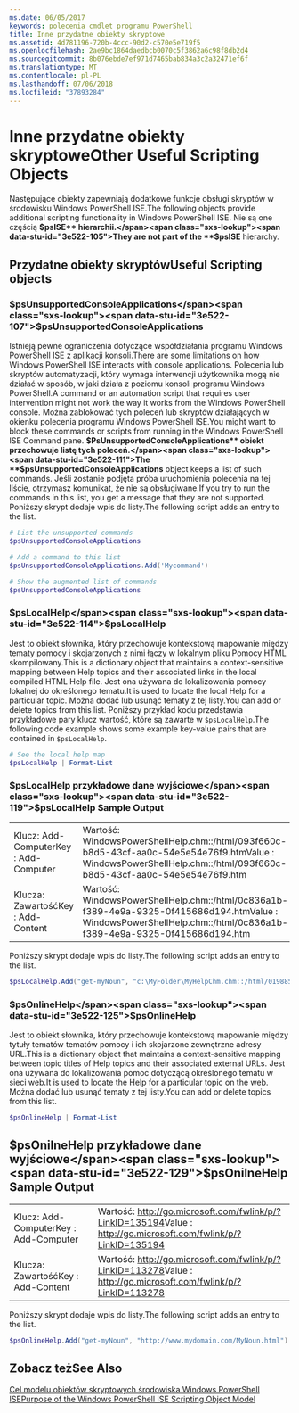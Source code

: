 ```yaml
---
ms.date: 06/05/2017
keywords: polecenia cmdlet programu PowerShell
title: Inne przydatne obiekty skryptowe
ms.assetid: 4d781196-720b-4ccc-90d2-c570e5e719f5
ms.openlocfilehash: 2ae9bc1864daedbcb0070c5f3862a6c98f8db2d4
ms.sourcegitcommit: 8b076ebde7ef971d7465bab834a3c2a32471ef6f
ms.translationtype: MT
ms.contentlocale: pl-PL
ms.lasthandoff: 07/06/2018
ms.locfileid: "37893284"
---
```

# <a name="other-useful-scripting-objects"></a><span data-ttu-id="3e522-103">Inne przydatne obiekty skryptowe</span><span class="sxs-lookup"><span data-stu-id="3e522-103">Other Useful Scripting Objects</span></span>

<span data-ttu-id="3e522-104">Następujące obiekty zapewniają dodatkowe funkcje obsługi skryptów w środowisku Windows PowerShell ISE.</span><span class="sxs-lookup"><span data-stu-id="3e522-104">The following objects provide additional scripting functionality in Windows PowerShell ISE.</span></span> <span data-ttu-id="3e522-105">Nie są one częścią **$psISE** hierarchii.</span><span class="sxs-lookup"><span data-stu-id="3e522-105">They are not part of the **$psISE** hierarchy.</span></span>

## <a name="useful-scripting-objects"></a><span data-ttu-id="3e522-106">Przydatne obiekty skryptów</span><span class="sxs-lookup"><span data-stu-id="3e522-106">Useful Scripting objects</span></span>

### <a name="psunsupportedconsoleapplications"></a><span data-ttu-id="3e522-107">$psUnsupportedConsoleApplications</span><span class="sxs-lookup"><span data-stu-id="3e522-107">$psUnsupportedConsoleApplications</span></span>

<span data-ttu-id="3e522-108">Istnieją pewne ograniczenia dotyczące współdziałania programu Windows PowerShell ISE z aplikacji konsoli.</span><span class="sxs-lookup"><span data-stu-id="3e522-108">There are some limitations on how Windows PowerShell ISE interacts with console applications.</span></span> <span data-ttu-id="3e522-109">Polecenia lub skryptów automatyzacji, który wymaga interwencji użytkownika mogą nie działać w sposób, w jaki działa z poziomu konsoli programu Windows PowerShell.</span><span class="sxs-lookup"><span data-stu-id="3e522-109">A command or an automation script that requires user intervention might not work the way it works from the Windows PowerShell console.</span></span> <span data-ttu-id="3e522-110">Można zablokować tych poleceń lub skryptów działających w okienku polecenia programu Windows PowerShell ISE.</span><span class="sxs-lookup"><span data-stu-id="3e522-110">You might want to block these commands or scripts from running in the Windows PowerShell ISE Command pane.</span></span> <span data-ttu-id="3e522-111">**$PsUnsupportedConsoleApplications** obiekt przechowuje listę tych poleceń.</span><span class="sxs-lookup"><span data-stu-id="3e522-111">The **$psUnsupportedConsoleApplications** object keeps a list of such commands.</span></span> <span data-ttu-id="3e522-112">Jeśli zostanie podjęta próba uruchomienia polecenia na tej liście, otrzymasz komunikat, że nie są obsługiwane.</span><span class="sxs-lookup"><span data-stu-id="3e522-112">If you try to run the commands in this list, you get a message that they are not supported.</span></span> <span data-ttu-id="3e522-113">Poniższy skrypt dodaje wpis do listy.</span><span class="sxs-lookup"><span data-stu-id="3e522-113">The following script adds an entry to the list.</span></span>

```powershell
# List the unsupported commands
$psUnsupportedConsoleApplications

# Add a command to this list
$psUnsupportedConsoleApplications.Add('Mycommand')

# Show the augmented list of commands
$psUnsupportedConsoleApplications
```

### <a name="pslocalhelp"></a><span data-ttu-id="3e522-114">$psLocalHelp</span><span class="sxs-lookup"><span data-stu-id="3e522-114">$psLocalHelp</span></span>

<span data-ttu-id="3e522-115">Jest to obiekt słownika, który przechowuje kontekstową mapowanie między tematy pomocy i skojarzonych z nimi łączy w lokalnym pliku Pomocy HTML skompilowany.</span><span class="sxs-lookup"><span data-stu-id="3e522-115">This is a dictionary object that maintains a context-sensitive mapping between Help topics and their associated links in the local compiled HTML Help file.</span></span> <span data-ttu-id="3e522-116">Jest ona używana do lokalizowania pomocy lokalnej do określonego tematu.</span><span class="sxs-lookup"><span data-stu-id="3e522-116">It is used to locate the local Help for a particular topic.</span></span> <span data-ttu-id="3e522-117">Można dodać lub usunąć tematy z tej listy.</span><span class="sxs-lookup"><span data-stu-id="3e522-117">You can add or delete topics from this list.</span></span> <span data-ttu-id="3e522-118">Poniższy przykład kodu przedstawia przykładowe pary klucz wartość, które są zawarte w `$psLocalHelp`.</span><span class="sxs-lookup"><span data-stu-id="3e522-118">The following code example shows some example key-value pairs that are contained in `$psLocalHelp`.</span></span>

```powershell
# See the local help map
$psLocalHelp | Format-List
```

### <a name="pslocalhelp-sample-output"></a><span data-ttu-id="3e522-119">$psLocalHelp przykładowe dane wyjściowe</span><span class="sxs-lookup"><span data-stu-id="3e522-119">$psLocalHelp Sample Output</span></span>

|||
|-|-|
|<span data-ttu-id="3e522-120">Klucz: Add-Computer</span><span class="sxs-lookup"><span data-stu-id="3e522-120">Key : Add-Computer</span></span>|<span data-ttu-id="3e522-121">Wartość: WindowsPowerShellHelp.chm::/html/093f660c-b8d5-43cf-aa0c-54e5e54e76f9.htm</span><span class="sxs-lookup"><span data-stu-id="3e522-121">Value : WindowsPowerShellHelp.chm::/html/093f660c-b8d5-43cf-aa0c-54e5e54e76f9.htm</span></span>|
|<span data-ttu-id="3e522-122">Klucza: Zawartość</span><span class="sxs-lookup"><span data-stu-id="3e522-122">Key : Add-Content</span></span>|<span data-ttu-id="3e522-123">Wartość: WindowsPowerShellHelp.chm::/html/0c836a1b-f389-4e9a-9325-0f415686d194.htm</span><span class="sxs-lookup"><span data-stu-id="3e522-123">Value : WindowsPowerShellHelp.chm::/html/0c836a1b-f389-4e9a-9325-0f415686d194.htm</span></span>|

<span data-ttu-id="3e522-124">Poniższy skrypt dodaje wpis do listy.</span><span class="sxs-lookup"><span data-stu-id="3e522-124">The following script adds an entry to the list.</span></span>

```powershell
$psLocalHelp.Add("get-myNoun", "c:\MyFolder\MyHelpChm.chm::/html/0198854a-1298-57ae-aa0c-87b5e5a84712.htm")
```

### <a name="psonlinehelp"></a><span data-ttu-id="3e522-125">$psOnlineHelp</span><span class="sxs-lookup"><span data-stu-id="3e522-125">$psOnlineHelp</span></span>

<span data-ttu-id="3e522-126">Jest to obiekt słownika, który przechowuje kontekstową mapowanie między tytuły tematów tematów pomocy i ich skojarzone zewnętrzne adresy URL.</span><span class="sxs-lookup"><span data-stu-id="3e522-126">This is a dictionary object that maintains a context-sensitive mapping between topic titles of Help topics and their associated external URLs.</span></span> <span data-ttu-id="3e522-127">Jest ona używana do lokalizowania pomoc dotyczącą określonego tematu w sieci web.</span><span class="sxs-lookup"><span data-stu-id="3e522-127">It is used to locate the Help for a particular topic on the web.</span></span> <span data-ttu-id="3e522-128">Można dodać lub usunąć tematy z tej listy.</span><span class="sxs-lookup"><span data-stu-id="3e522-128">You can add or delete topics from this list.</span></span>

```powershell
$psOnlineHelp | Format-List
```

## <a name="psonilnehelp-sample-output"></a><span data-ttu-id="3e522-129">$psOnilneHelp przykładowe dane wyjściowe</span><span class="sxs-lookup"><span data-stu-id="3e522-129">$psOnilneHelp Sample Output</span></span>

|||
|-|-|
|<span data-ttu-id="3e522-130">Klucz: Add-Computer</span><span class="sxs-lookup"><span data-stu-id="3e522-130">Key : Add-Computer</span></span>|<span data-ttu-id="3e522-131">Wartość: http://go.microsoft.com/fwlink/p/?LinkID=135194</span><span class="sxs-lookup"><span data-stu-id="3e522-131">Value : http://go.microsoft.com/fwlink/p/?LinkID=135194</span></span>|
|<span data-ttu-id="3e522-132">Klucza: Zawartość</span><span class="sxs-lookup"><span data-stu-id="3e522-132">Key : Add-Content</span></span>|<span data-ttu-id="3e522-133">Wartość: http://go.microsoft.com/fwlink/p/?LinkID=113278</span><span class="sxs-lookup"><span data-stu-id="3e522-133">Value : http://go.microsoft.com/fwlink/p/?LinkID=113278</span></span>|

<span data-ttu-id="3e522-134">Poniższy skrypt dodaje wpis do listy.</span><span class="sxs-lookup"><span data-stu-id="3e522-134">The following script adds an entry to the list.</span></span>

```powershell
$psOnlineHelp.Add("get-myNoun", "http://www.mydomain.com/MyNoun.html")
```

## <a name="see-also"></a><span data-ttu-id="3e522-135">Zobacz też</span><span class="sxs-lookup"><span data-stu-id="3e522-135">See Also</span></span>

[<span data-ttu-id="3e522-136">Cel modelu obiektów skryptowych środowiska Windows PowerShell ISE</span><span class="sxs-lookup"><span data-stu-id="3e522-136">Purpose of the Windows PowerShell ISE Scripting Object Model</span></span>](../../core-powershell/ise/Purpose-of-the-Windows-PowerShell-ISE-Scripting-Object-Model.md)